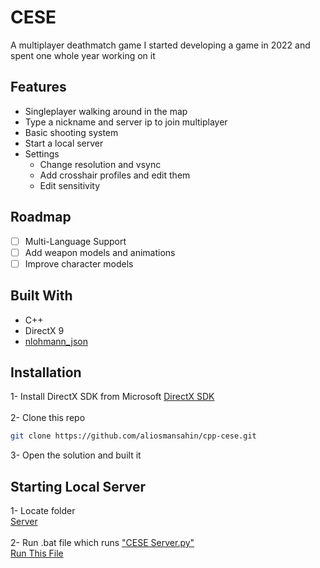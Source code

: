 # CESE
A multiplayer deathmatch game I started developing a game in 2022 and spent one whole year working on it

## Features
* Singleplayer walking around in the map
* Type a nickname and server ip to join multiplayer
* Basic shooting system
* Start a local server
* Settings
  * Change resolution and vsync
  * Add crosshair profiles and edit them
  * Edit sensitivity

## Roadmap
- [ ] Multi-Language Support
- [ ] Add weapon models and animations
- [ ] Improve character models

## Built With
* C++
* DirectX 9
* [nlohmann_json][nlohmann-json-url]

## Installation
1- Install DirectX SDK from Microsoft
  [DirectX SDK][directx-sdk-url] <br><br>
2- Clone this repo
```sh
git clone https://github.com/aliosmansahin/cpp-cese.git
```
3- Open the solution and built it

## Starting Local Server
1- Locate folder <br>
  [Server][server-folder-url] <br><br>
2- Run .bat file which runs ["CESE Server.py"][server-file-url] <br>
  [Run This File][run-start-server-url] <br><br>




<!-- LINKS -->
[directx-sdk-url]: https://www.microsoft.com/en-us/download/details.aspx?id=6812
[server-folder-url]: https://github.com/aliosmansahin/cpp-cese/tree/bcab67358a5f3a1c342d77c3303e20d70d4d0a00/Server
[run-start-server-url]: https://github.com/aliosmansahin/cpp-cese/blob/bcab67358a5f3a1c342d77c3303e20d70d4d0a00/Server/Sunucuyu%20Baslat.bat
[server-file-url]: https://github.com/aliosmansahin/cpp-cese/blob/bcab67358a5f3a1c342d77c3303e20d70d4d0a00/Server/CESE%20Server.py
[nlohmann-json-url]: https://github.com/nlohmann/json
